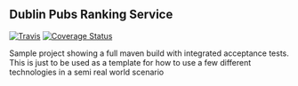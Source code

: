 Dublin Pubs Ranking Service
--------------------------

[![Travis](https://travis-ci.org/irishshagua/dublin-pubs-rankings-rest-service.svg?branch=master)](https://travis-ci.org/irishshagua/dublin-pubs-rankings-rest-service)
[![Coverage Status](https://coveralls.io/repo/irishshagua/dublin-pubs-rankings-rest-service/badge.svg)](https://coveralls.io/r/irishshagua/dublin-pubs-rankings-rest-service)


Sample project showing a full maven build with integrated acceptance tests. This is just to be used as a template for how to use a few different technologies in a semi real world scenario
